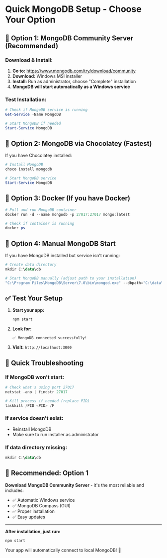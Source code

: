 # Quick MongoDB Setup - Choose Your Option

## 🚀 Option 1: MongoDB Community Server (Recommended)

### Download & Install:
1. **Go to:** https://www.mongodb.com/try/download/community
2. **Download:** Windows MSI installer
3. **Install:** Run as administrator, choose "Complete" installation
4. **MongoDB will start automatically as a Windows service**

### Test Installation:
```powershell
# Check if MongoDB service is running
Get-Service -Name MongoDB

# Start MongoDB if needed
Start-Service MongoDB
```

## 🚀 Option 2: MongoDB via Chocolatey (Fastest)

If you have Chocolatey installed:
```powershell
# Install MongoDB
choco install mongodb

# Start MongoDB service
Start-Service MongoDB
```

## 🚀 Option 3: Docker (If you have Docker)

```powershell
# Pull and run MongoDB container
docker run -d --name mongodb -p 27017:27017 mongo:latest

# Check if container is running
docker ps
```

## 🚀 Option 4: Manual MongoDB Start

If you have MongoDB installed but service isn't running:

```powershell
# Create data directory
mkdir C:\data\db

# Start MongoDB manually (adjust path to your installation)
"C:\Program Files\MongoDB\Server\7.0\bin\mongod.exe" --dbpath="C:\data\db"
```

## ✅ Test Your Setup

1. **Start your app:**
   ```bash
   npm start
   ```

2. **Look for:**
   ```
   ✅ MongoDB connected successfully!
   ```

3. **Visit:** `http://localhost:3000`

## 🔧 Quick Troubleshooting

### If MongoDB won't start:
```powershell
# Check what's using port 27017
netstat -ano | findstr 27017

# Kill process if needed (replace PID)
taskkill /PID <PID> /F
```

### If service doesn't exist:
- Reinstall MongoDB
- Make sure to run installer as administrator

### If data directory missing:
```powershell
mkdir C:\data\db
```

## 🎯 Recommended: Option 1

**Download MongoDB Community Server** - it's the most reliable and includes:
- ✅ Automatic Windows service
- ✅ MongoDB Compass (GUI)
- ✅ Proper installation
- ✅ Easy updates

---

**After installation, just run:**
```bash
npm start
```

Your app will automatically connect to local MongoDB! 🎉 